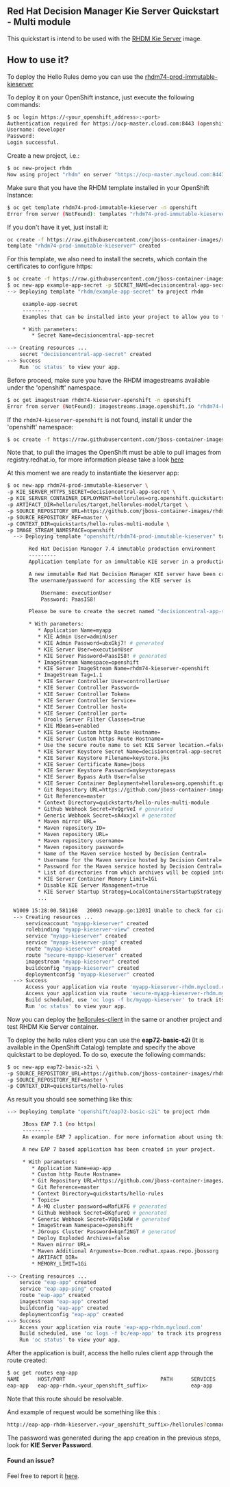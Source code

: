 ## Red Hat Decision Manager Kie Server Quickstart - Multi module

This quickstart is intend to be used with the [RHDM Kie Server](https://github.com/jboss-container-images/rhdm-7-openshift-image/tree/master/kieserver) image.

## How to use it?

To deploy the Hello Rules demo you can use the [rhdm74-prod-immutable-kieserver](https://github.com/jboss-container-images/rhdm-7-openshift-image/blob/master/templates/rhdm74-prod-immutable-kieserver.yaml)

To deploy it on your OpenShift instance, just execute the following commands:

```bash
$ oc login https://<your_openshift_address>:<port>
Authentication required for https://ocp-master.cloud.com:8443 (openshift)
Username: developer
Password:
Login successful.

```

Create a new project, i.e.:

```bash
$ oc new-project rhdm
Now using project "rhdm" on server "https://ocp-master.mycloud.com:8443".
```


Make sure that you have the RHDM template installed in your OpenShift Instance:
```bash
$ oc get template rhdm74-prod-immutable-kieserver -n openshift
Error from server (NotFound): templates "rhdm74-prod-immutable-kieserver" not found
```
If you don't have it yet, just install it:

```bash
oc create -f https://raw.githubusercontent.com/jboss-container-images/rhdm-7-openshift-image/master/templates/rhdm74-prod-immutable-kieserver.yaml -n openshift
template "rhdm74-prod-immutable-kieserver" created
```

For this template, we also need to install the secrets, which contain the certificates to configure https:
```bash
$ oc create -f https://raw.githubusercontent.com/jboss-container-images/rhdm-7-openshift-image/master/example-app-secret-template.yaml
$ oc new-app example-app-secret -p SECRET_NAME=decisioncentral-app-secret
--> Deploying template "rhdm/example-app-secret" to project rhdm

     example-app-secret
     ---------
     Examples that can be installed into your project to allow you to test the Red Hat Decision Central templates. You should replace the contents with data that is more appropriate for your deployment.

     * With parameters:
        * Secret Name=decisioncentral-app-secret

--> Creating resources ...
    secret "decisioncentral-app-secret" created
--> Success
    Run 'oc status' to view your app.
```

Before proceed, make sure you have the RHDM imagestreams available under the 'openshift' namespace.
```bash
$ oc get imagestream rhdm74-kieserver-openshift -n openshift
Error from server (NotFound): imagestreams.image.openshift.io "rhdm74-kieserver-openshift" not found
```
If the `rhdm74-kieserver-openshift` is not found, install it under the 'openshift' namespace:

```bash
$ oc create -f https://raw.githubusercontent.com/jboss-container-images/rhdm-7-openshift-image/master/rhdm74-image-streams.yaml -n openshift
```

Note that, to pull the images the OpenShift must be able to pull images from registry.redhat.io, for more information
please take a look [here](https://access.redhat.com/RegistryAuthentication)

At this moment we are ready to instantiate the kieserver app:


```bash
$ oc new-app rhdm74-prod-immutable-kieserver \
-p KIE_SERVER_HTTPS_SECRET=decisioncentral-app-secret \
-p KIE_SERVER_CONTAINER_DEPLOYMENT=hellorules=org.openshift.quickstarts:rhdm-kieserver-hellorules:1.5.0-SNAPSHOT \
-p ARTIFACT_DIR=hellorules/target,hellorules-model/target \
-p SOURCE_REPOSITORY_URL=https://github.com/jboss-container-images/rhdm-7-openshift-image.git \
-p SOURCE_REPOSITORY_REF=master \
-p CONTEXT_DIR=quickstarts/hello-rules-multi-module \
-p IMAGE_STREAM_NAMESPACE=openshift
  --> Deploying template "openshift/rhdm74-prod-immutable-kieserver" to project rhdm

       Red Hat Decision Manager 7.4 immutable production environment
       ---------
       Application template for an immultable KIE server in a production environment, for Red Hat Decision Manager 7.4

       A new immutable Red Hat Decision Manager KIE server have been created in your project.
       The username/password for accessing the KIE server is

           Username: executionUser
           Password: PaasIS8!

       Please be sure to create the secret named "decisioncentral-app-secret" containing the keystore.jks files used for serving secure content.

       * With parameters:
          * Application Name=myapp
          * KIE Admin User=adminUser
          * KIE Admin Password=ubxGkj7! # generated
          * KIE Server User=executionUser
          * KIE Server Password=PaasIS8! # generated
          * ImageStream Namespace=openshift
          * KIE Server ImageStream Name=rhdm74-kieserver-openshift
          * ImageStream Tag=1.1
          * KIE Server Controller User=controllerUser
          * KIE Server Controller Password=
          * KIE Server Controller Token=
          * KIE Server Controller Service=
          * KIE Server Controller host=
          * KIE Server Controller port=
          * Drools Server Filter Classes=true
          * KIE MBeans=enabled
          * KIE Server Custom http Route Hostname=
          * KIE Server Custom https Route Hostname=
          * Use the secure route name to set KIE Server location.=false
          * KIE Server Keystore Secret Name=decisioncentral-app-secret
          * KIE Server Keystore Filename=keystore.jks
          * KIE Server Certificate Name=jboss
          * KIE Server Keystore Password=mykeystorepass
          * KIE Server Bypass Auth User=false
          * KIE Server Container Deployment=hellorules=org.openshift.quickstarts:rhdm-kieserver-hellorules:1.5.0-SNAPSHOT
          * Git Repository URL=https://github.com/jboss-container-images/rhdm-7-openshift-image.git
          * Git Reference=master
          * Context Directory=quickstarts/hello-rules-multi-module
          * Github Webhook Secret=YvQgrVeI # generated
          * Generic Webhook Secret=sA4xxjxl # generated
          * Maven mirror URL=
          * Maven repository ID=
          * Maven repository URL=
          * Maven repository username=
          * Maven repository password=
          * Name of the Maven service hosted by Decision Central=
          * Username for the Maven service hosted by Decision Central=
          * Password for the Maven service hosted by Decision Central=
          * List of directories from which archives will be copied into the deployment folder=hellorules/target,hellorules-model/target
          * KIE Server Container Memory Limit=1Gi
          * Disable KIE Server Management=true
          * KIE Server Startup Strategy=LocalContainersStartupStrategy
          ...

  W1009 15:28:00.581168   20093 newapp.go:1203] Unable to check for circular build input: Unable to check for circular build input/outputs: imagestreams.image.openshift.io "rhdm74-kieserver-openshift" not found
  --> Creating resources ...
      serviceaccount "myapp-kieserver" created
      rolebinding "myapp-kieserver-view" created
      service "myapp-kieserver" created
      service "myapp-kieserver-ping" created
      route "myapp-kieserver" created
      route "secure-myapp-kieserver" created
      imagestream "myapp-kieserver" created
      buildconfig "myapp-kieserver" created
      deploymentconfig "myapp-kieserver" created
  --> Success
      Access your application via route 'myapp-kieserver-rhdm.mycloud.com'
      Access your application via route 'secure-myapp-kieserver-rhdm.mycloud.com'
      Build scheduled, use 'oc logs -f bc/myapp-kieserver' to track its progress.
      Run 'oc status' to view your app.
```


Now you can deploy the [hellorules-client](../hello-rules/hellorules-client) in the same or another project and test RHDM Kie Server container.

To deploy the hello rules client you can use the **eap72-basic-s2i** (It is available in the OpenShift Catalog) template and specify the above quickstart to be deployed.
To do so, execute the following commands:

```bash
$ oc new-app eap72-basic-s2i \
-p SOURCE_REPOSITORY_URL=https://github.com/jboss-container-images/rhdm-7-openshift-image.git \
-p SOURCE_REPOSITORY_REF=master \
-p CONTEXT_DIR=quickstarts/hello-rules
```

As result you should see something like this:
```bash
--> Deploying template "openshift/eap72-basic-s2i" to project rhdm

     JBoss EAP 7.1 (no https)
     ---------
     An example EAP 7 application. For more information about using this template, see https://github.com/jboss-openshift/application-templates.

     A new EAP 7 based application has been created in your project.

     * With parameters:
        * Application Name=eap-app
        * Custom http Route Hostname=
        * Git Repository URL=https://github.com/jboss-container-images/rhdm-7-openshift-image.git
        * Git Reference=master
        * Context Directory=quickstarts/hello-rules
        * Topics=
        * A-MQ cluster password=wMafLKF6 # generated
        * Github Webhook Secret=BKqfureQ # generated
        * Generic Webhook Secret=V8QsIkAW # generated
        * ImageStream Namespace=openshift
        * JGroups Cluster Password=kqnf2NGT # generated
        * Deploy Exploded Archives=false
        * Maven mirror URL=
        * Maven Additional Arguments=-Dcom.redhat.xpaas.repo.jbossorg
        * ARTIFACT_DIR=
        * MEMORY_LIMIT=1Gi

--> Creating resources ...
    service "eap-app" created
    service "eap-app-ping" created
    route "eap-app" created
    imagestream "eap-app" created
    buildconfig "eap-app" created
    deploymentconfig "eap-app" created
--> Success
    Access your application via route 'eap-app-rhdm.mycloud.com'
    Build scheduled, use 'oc logs -f bc/eap-app' to track its progress.
    Run 'oc status' to view your app.
```

After the application is built, access the hello rules client app through the route created:

```bash
$ oc get routes eap-app
NAME      HOST/PORT                               PATH      SERVICES   PORT      TERMINATION   WILDCARD
eap-app   eap-app-rhdm.<your_openshift_suffix>              eap-app    <all>                   None
```

Note that this route should be resolvable.

And example of request would be something like this :

```bash
http://eap-app-rhdm-kieserver.<your_openshift_suffix>/hellorules?command=runRemoteRest&protocol=http&host=myapp-kieserver&port=8080&username=executionUser&password=<the_generated_kie_password>
```

The password was generated during the app creation in the previous steps, look for **KIE Server Password**.

#### Found an issue?
Feel free to report it [here](https://github.com/jboss-container-images/rhdm-7-openshift-image/issues/new).
